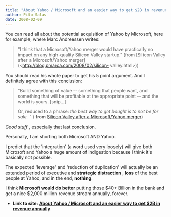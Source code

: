 ```yaml
---
title: "About Yahoo / Microsoft and an easier way to get $2B in revenue annually"
author: Pito Salas
date: 2008-02-09
---
```




You can read all about the potential acquisition of Yahoo by Microsoft, here
for example, where Marc Andreessen writes:

> "I think that a Microsoft/Yahoo merger would have practically no impact on
> any high-quality Silicon Valley startup." (from [Silicon Valley after a
> Microsoft/Yahoo merger](<http://blog.pmarca.com/2008/02/silicon-
> valley.html>))

You should read his whole paper to get his 5 point argument. And I definitely
agree with this conclusion:

> "Build something of value -- something that people want, and something that
> will be profitable at the appropriate point -- and the world is yours.
> [snip…]
>
> Or, reduced to a phrase: _the best way to get bought is to not be for sale._
> " ( **from** [Silicon Valley after a Microsoft/Yahoo
> merger](<http://blog.pmarca.com/2008/02/silicon-valley.html>))

_Good stuff_ , especially that last conclusion.

Personally, I am shorting both Microsoft AND Yahoo.

I predict that the 'integration' (a word used very loosely) will give both
Microsoft and Yahoo a huge amount of indigestion because I think it's
basically not possible.

The expected 'leverage' and 'reduction of duplication' will actually be an
extended period of executive and **strategic distraction** , **loss** of the
best people at Yahoo, and in the end, **nothing**.

I think **Microsoft would do better** putting those $40+ Billion in the bank
and get a nice $2,000 million revenue stream annually, forever.


* **Link to site:** **[About Yahoo / Microsoft and an easier way to get $2B in revenue annually](None)**

